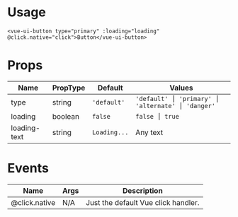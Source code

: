 # Usage
`<vue-ui-button type="primary" :loading="loading" @click.native="click">Button</vue-ui-button>`
# Props
| Name | PropType | Default | Values |
|------|----------|---------|--------|
| type | string | `'default'` | `'default' ⎮ 'primary' ⎮ 'alternate' ⎮ 'danger'` |
| loading | boolean | `false` | `false ⎮ true` |
| loading-text | string | `Loading...` | Any text |
# Events
| Name | Args | Description |
|------|------|-------------|
| @click.native | N/A | Just the default Vue click handler.

